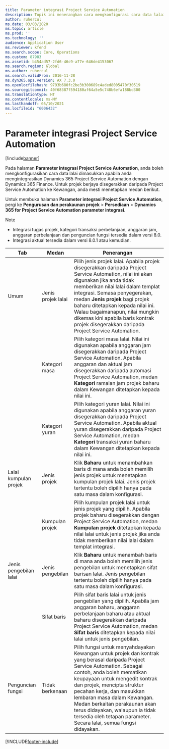 ```yaml
---
title: Parameter integrasi Project Service Automation
description: Topik ini menerangkan cara mengkonfigurasi cara data lalai dimasukkan apabila anda mengintegrasikan Microsoft Dynamics 365 for Project Service Automation dengan Microsoft Dynamics 365 Finance.
author: ruhercul
ms.date: 03/03/2020
ms.topic: article
ms.prod: ''
ms.technology: ''
audience: Application User
ms.reviewer: kfend
ms.search.scope: Core, Operations
ms.custom: 87983
ms.assetid: b454ad57-2fd6-46c9-a77e-646de4153067
ms.search.region: Global
ms.author: ruhercul
ms.search.validFrom: 2016-11-28
ms.dyn365.ops.version: AX 7.3.0
ms.openlocfilehash: 9793b680fc2be3b300689c4aded8005470f30519
ms.sourcegitcommit: 40f68387f594180af64a5e5c748b6efa188bd300
ms.translationtype: HT
ms.contentlocale: ms-MY
ms.lasthandoff: 05/10/2021
ms.locfileid: "6006432"
---
```

# <a name="project-service-automation-integration-parameters"></a>Parameter integrasi Project Service Automation

[!include[banner](../includes/banner.md)]

Pada halaman **Parameter integrasi Project Service Automation**, anda boleh mengkonfigurasikan cara data lalai dimasukkan apabila anda mengintegrasikan Dynamics 365 Project Service Automation dengan Dynamics 365 Finance. Untuk projek berjaya disegerakkan daripada Project Service Automation ke Kewangan, anda mesti menetapkan medan berikut.

Untuk membuka halaman **Parameter integrasi Project Service Automation**, pergi ke **Pengurusan dan perakaunan projek** \> **Persediaan** \> **Dynamics 365 for Project Service Automation parameter integrasi**. 

> [!NOTE]
> - Integrasi tugas projek, kategori transaksi perbelanjaan, anggaran jam, anggaran perbelanjaan dan penguncian fungsi tersedia dalam versi 8.0.
> - Integrasi aktual tersedia dalam versi 8.0.1 atau kemudian.


| Tab                    | Medan                | Penerangan |
|------------------------|----------------------|-------------|
| Umum                | Jenis projek lalai | Pilih jenis projek lalai. Apabila projek disegerakkan daripada Project Service Automation, nilai ini akan digunakan jika anda tidak memberikan nilai lalai dalam templat integrasi. Semasa penyegerakan, medan **Jenis projek** bagi projek baharu ditetapkan kepada nilai ini. Walau bagaimanapun, nilai mungkin dikemas kini apabila baris kontrak projek disegerakkan daripada Project Service Automation. |
|                        | Kategori masa        | Pilih kategori masa lalai. Nilai ini digunakan apabila anggaran jam disegerakkan daripada Project Service Automation. Apabila anggaran dan aktual jam disegerakkan daripada automasi Project Service Automation, medan **Kategori** ramalan jam projek baharu dalam Kewangan ditetapkan kepada nilai ini. |
|                        | Kategori yuran         | Pilih kategori yuran lalai. Nilai ini digunakan apabila anggaran yuran disegerakkan daripada Project Service Automation. Apabila aktual yuran disegerakkan daripada Project Service Automation, medan **Kategori** transaksi yuran baharu dalam Kewangan ditetapkan kepada nilai ini. |
| Lalai kumpulan projek | Jenis projek         | Klik **Baharu** untuk menambahkan baris di mana anda boleh memilih jenis projek untuk menetapkan kumpulan projek lalai. Jenis projek tertentu boleh dipilih hanya pada satu masa dalam konfigurasi. |
|                        | Kumpulan projek        | Pilih kumpulan projek lalai untuk jenis projek yang dipilih. Apabila projek baharu disegerakkan dengan Project Service Automation, medan **Kumpulan projek** ditetapkan kepada nilai lalai untuk jenis projek jika anda tidak memberikan nilai lalai dalam templat integrasi. |
| Jenis pengebilan lalai  | Jenis pengebilan         | Klik **Baharu** untuk menambah baris di mana anda boleh memilih jenis pengebilan untuk menetapkan sifat barisan lalai. Jenis pengebilan tertentu boleh dipilih hanya pada satu masa dalam konfigurasi. |
|                        | Sifat baris        | Pilih sifat baris lalai untuk jenis pengebilan yang dipilih. Apabila jam anggaran baharu, anggaran perbelanjaan baharu atau aktual baharu disegerakkan daripada Project Service Automation, medan **Sifat baris** ditetapkan kepada nilai lalai untuk jenis pengebilan. |
| Penguncian fungsi  | Tidak berkenaan       | Pilih fungsi untuk menyahdayakan Kewangan untuk projek dan kontrak yang berasal daripada Project Service Automation. Sebagai contoh, anda boleh mematikan keupayaan untuk mengedit kontrak dan projek, mencipta struktur pecahan kerja, dan masukkan lembaran masa dalam Kewangan. Medan berkaitan perakaunan akan terus didayakan, walaupun ia tidak tersedia oleh tetapan parameter. Secara lalai, semua fungsi didayakan. |


[!INCLUDE[footer-include](../includes/footer-banner.md)]
